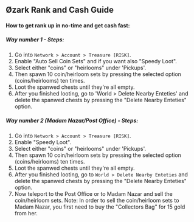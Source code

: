## Øzark Rank and Cash Guide

#### How to get rank up in no-time and get cash fast:
#####   Way number 1 - Steps:
1. Go into `Network > Account > Treasure [RISK]`.
2. Enable "Auto Sell Coin Sets" and if you want also "Speedy Loot".
3. Select either "coins" or "heirlooms" under 'Pickups'.
4. Then spawn 10 coin/heirloom sets by pressing the selected option (coins/heirlooms) ten times.
5. Loot the spanwed chests until they're all empty.
6. After you finished looting, go to 'World > Delete Nearby Enteties' and delete the spanwed chests by pressing the "Delete Nearby Enteties" option.

##### Way number 2 (Madam Nazar/Post Office) - Steps:
1. Go into `Network > Account > Treasure [RISK]`.
2. Enable "Speedy Loot".
3. Select either "coins" or "heirlooms" under 'Pickups'.
4. Then spawn 10 coin/heirloom sets by pressing the selected option (coins/heirlooms) ten times.
5. Loot the spanwed chests until they're all empty.
6. After you finished looting, go to `World > Delete Nearby Enteties` and delete the spanwed chests by pressing the "Delete Nearby Enteties" option.
7. Now teleport to the Post Office or to Madam Nazar and sell the coin/heirloom sets.
Note: In order to sell the coin/heirloom sets to Madam Nazar, you first need to buy the "Collectors Bag" for 15 gold from her.